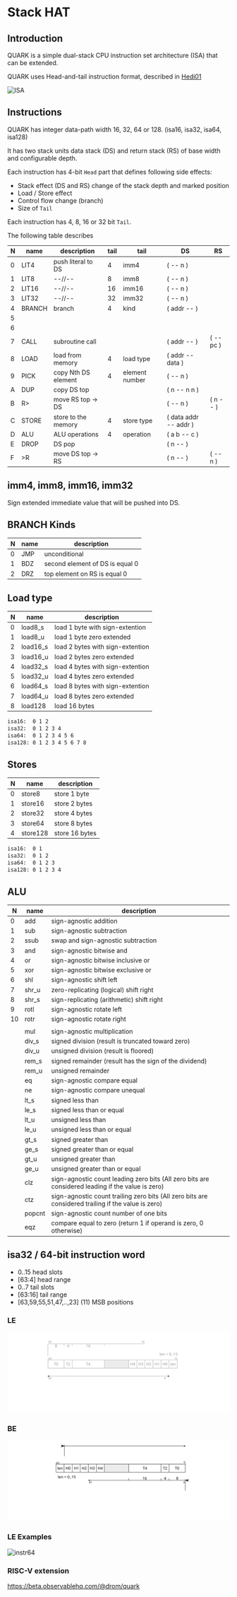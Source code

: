 # Stack HAT

## Introduction

QUARK is a simple dual-stack CPU instruction set architecture (ISA) that can be extended.

QUARK uses Head-and-tail instruction format, described in [Hedi01](http://www.cs.berkeley.edu/~krste/papers/hat-cases2001.pdf)

![ISA](https://rawgit.com/drom/quark/master/isa.svg)

## Instructions

QUARK has integer data-path width 16, 32, 64 or 128. (isa16, isa32, isa64, isa128)

It has two stack units data stack (DS) and return stack (RS) of base width and configurable depth.

Each instruction has 4-bit `Head` part that defines following side effects:
 - Stack effect (DS and RS) change of the stack depth and marked position
 - Load / Store effect
 - Control flow change (branch)
 - Size of `Tail`

Each instruction has 4, 8, 16 or 32 bit `Tail`.

The following table describes  

| N | name   | description         | tail | tail           | DS                    | RS
|---| ------ | ------------------- | ---- | -------------- | --------------------- | --------
| 0 | LIT4   | push literal to DS  | 4    | imm4           | ( -- n )              |
| 1 | LIT8   | --//--              | 8    | imm8           | ( -- n )              |
| 2 | LIT16  | --//--              | 16   | imm16          | ( -- n )              |
| 3 | LIT32  | --//--              | 32   | imm32          | ( -- n )              |
| 4 | BRANCH | branch              | 4    | kind           | ( addr -- )           |
| 5 |        |                     |      |                |                       |
| 6 |        |                     |      |                |                       |
| 7 | CALL   | subroutine call     |      |                | ( addr -- )           | ( -- pc )
| 8 | LOAD   | load from memory    | 4    | load type      | ( addr -- data )      |
| 9 | PICK   | copy Nth DS element | 4    | element number | ( -- n )              |
| A | DUP    | copy DS top         |      |                | ( n -- n n )          |
| B | R>     | move RS top -> DS   |      |                | ( -- n )              | ( n -- )
| C | STORE  | store to the memory | 4    | store type     | ( data addr -- addr ) |
| D | ALU    | ALU operations      | 4    | operation      | ( a b -- c )          |
| E | DROP   | DS pop              |      |                | ( n -- )              |
| F | >R     | move DS top -> RS   |      |                | ( n -- )              | ( -- n )

## imm4, imm8, imm16, imm32

Sign extended immediate value that will be pushed into DS.

## BRANCH Kinds

| N | name | description
|---|------|------------
| 0 | JMP  | unconditional
| 1 | BDZ  | second element of DS is equal 0
| 2 | DRZ  | top element on RS is equal 0

## Load type

| N | name     | description
|---|----------|------------
| 0 | load8_s  | load 1 byte with sign-extention
| 1 | load8_u  | load 1 byte zero extended
| 2 | load16_s | load 2 bytes with sign-extention
| 3 | load16_u | load 2 bytes zero extended
| 4 | load32_s | load 4 bytes with sign-extention
| 5 | load32_u | load 4 bytes zero extended
| 6 | load64_s | load 8 bytes with sign-extention
| 7 | load64_u | load 8 bytes zero extended
| 8 | load128  | load 16 bytes

```
isa16:  0 1 2
isa32:  0 1 2 3 4
isa64:  0 1 2 3 4 5 6
isa128: 0 1 2 3 4 5 6 7 8
```

## Stores

| N | name     | description
|---|----------|------------
| 0 | store8   | store 1 byte
| 1 | store16  | store 2 bytes
| 2 | store32  | store 4 bytes
| 3 | store64  | store 8 bytes
| 4 | store128 | store 16 bytes

```
isa16:  0 1
isa32:  0 1 2
isa64:  0 1 2 3
isa128: 0 1 2 3 4
```


## ALU

| N | name  | description
|---|-------|------------
| 0 | add   | sign-agnostic addition
| 1 | sub   | sign-agnostic subtraction
| 2 | ssub  | swap and sign-agnostic subtraction
| 3 | and   | sign-agnostic bitwise and
| 4 | or    | sign-agnostic bitwise inclusive or
| 5 | xor   | sign-agnostic bitwise exclusive or
| 6 | shl   | sign-agnostic shift left
| 7 | shr_u | zero-replicating (logical) shift right
| 8 | shr_s | sign-replicating (arithmetic) shift right
| 9 | rotl  | sign-agnostic rotate left
| 10| rotr  | sign-agnostic rotate right
|   |       |
|   | mul   | sign-agnostic multiplication
|   | div_s | signed division (result is truncated toward zero)
|   | div_u | unsigned division (result is floored)
|   | rem_s | signed remainder (result has the sign of the dividend)
|   | rem_u | unsigned remainder
|   | eq    | sign-agnostic compare equal
|   | ne    | sign-agnostic compare unequal
|   | lt_s  | signed less than
|   | le_s  | signed less than or equal
|   | lt_u  | unsigned less than
|   | le_u  | unsigned less than or equal
|   | gt_s  | signed greater than
|   | ge_s  | signed greater than or equal
|   | gt_u  | unsigned greater than
|   | ge_u  | unsigned greater than or equal
|   | clz   | sign-agnostic count leading zero bits (All zero bits are considered leading if the value is zero)
|   | ctz   | sign-agnostic count trailing zero bits (All zero bits are considered trailing if the value is zero)
|   | popcnt| sign-agnostic count number of one bits
|   | eqz   | compare equal to zero (return 1 if operand is zero, 0 otherwise)

## isa32 / 64-bit instruction word

- 0..15 head slots
- [63:4] head range
- 0..7 tail slots
- [63:16] tail range
- [63,59,55,51,47,..,23] (11) MSB positions

### LE

![instr64](instr64_LE.svg)

### BE

![instr64](instr64_BE.svg)

### LE Examples

![instr64](instr64_cases.svg)

### RISC-V extension

https://beta.observablehq.com/@drom/quark

